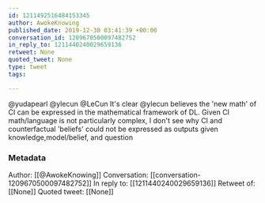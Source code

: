 ```yaml
---
id: 1211492516484153345
author: AwokeKnowing
published_date: 2019-12-30 03:41:39 +00:00
conversation_id: 1209670500097482752
in_reply_to: 1211440240029659136
retweet: None
quoted_tweet: None
type: tweet
tags:

---
```


@yudapearl @ylecun @LeCun It's clear @ylecun believes the 'new math' of CI can be expressed in the mathematical framework of DL. Given CI math/language is not particularly complex, I don't see why CI and counterfactual 'beliefs' could not be expressed as outputs given knowledge,model/belief, and question

### Metadata

Author: [[@AwokeKnowing]]
Conversation: [[conversation-1209670500097482752]]
In reply to: [[1211440240029659136]]
Retweet of: [[None]]
Quoted tweet: [[None]]

